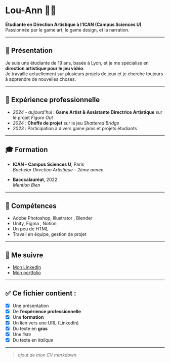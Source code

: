 # Lou-Ann 👩‍🎨

**Étudiante en Direction Artistique à l’ICAN (Campus Sciences U)**  
Passionnée par le game art, le game design, et la narration.

---

## **🧠 Présentation**

Je suis une étudiante de 19 ans, basée à Lyon, et je me spécialise en **direction artistique pour le jeu vidéo**.  
Je travaille actuellement sur plusieurs projets de jeux et je cherche toujours à apprendre de nouvelles choses.

---

## **💼 Expérience professionnelle**

- *2024 - aujourd’hui* : **Game Artist & Assistante Directrice Artistique** sur le projet *Figure Out*  
- *2024* : **Cheffe de projet** sur le jeu *Shattered Bridge*  
- *2023* : Participation à divers game jams et projets étudiants

---

## **🎓 Formation**

- **ICAN - Campus Sciences U**, Paris  
  _Bachelor Direction Artistique - 2ème année_

- **Bacccalauréat**, 2022  
  _Mention Bien_

---

## **📌 Compétences**

- Adobe Photoshop, Illustrator , Blender
- Unity, Figma , Notion 
- Un peu de HTML
- Travail en équipe, gestion de projet

---

## **🔗 Me suivre**

- [Mon LinkedIn]((https://www.linkedin.com/in/lou-ann-barry/)](https://www.linkedin.com/in/lou-ann-barry/))
- [Mon portfolio]((https://louannbarry05.wixsite.com/portfolio-lou-ann-ba))

---

## **✅ Ce fichier contient :**

- [x] Une présentation  
- [x] De l’**expérience professionnelle**  
- [x] Une **formation**  
- [x] Un lien vers une URL (LinkedIn)  
- [x] Du texte en **gras**  
- [x] Une *liste*  
- [x] Du texte en *italique*

---

> *ajout de mon CV markdown*
